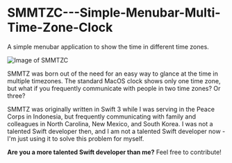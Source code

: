 # SMMTZC---Simple-Menubar-Multi-Time-Zone-Clock

A simple menubar application to show the time in different time zones. 

![Image of SMMTZC](img/screenshot.png)

SMMTZ was born out of the need for an easy way to glance at the time in multiple timezones.
The standard MacOS clock shows only one time zone, but what if you frequently communicate with people in two time zones? Or three? 

SMMTZ was originally written in Swift 3 while I was serving in the Peace Corps in Indonesia, but frequently communicating with family and colleagues in North Carolina, New Mexico, and South Korea. I was not a talented Swift developer then, and I am not a talented Swift developer now - I'm just using it to solve this problem for myself. 

**Are you a more talented Swift developer than me?** Feel free to contribute! 

